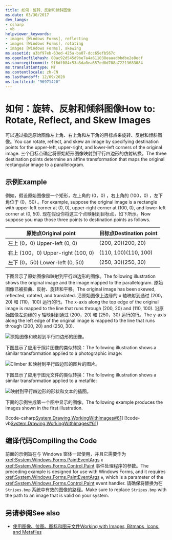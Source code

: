 ```yaml
---
title: 如何：旋转、反射和倾斜图像
ms.date: 03/30/2017
dev_langs:
- csharp
- vb
helpviewer_keywords:
- images [Windows Forms], reflecting
- images [Windows Forms], rotating
- images [Windows Forms], skewing
ms.assetid: a3bf97eb-63ed-425a-ba07-dcc65efb567c
ms.openlocfilehash: 80ac92d545d9be7a4a611038eaaadbbdbe2e8ecf
ms.sourcegitcommit: 9f6df084c53a3da0ea657ed0d708a72213683084
ms.translationtype: MT
ms.contentlocale: zh-CN
ms.lasthandoff: 12/09/2020
ms.locfileid: "96971420"
---
```

# <a name="how-to-rotate-reflect-and-skew-images"></a><span data-ttu-id="f6f8c-102">如何：旋转、反射和倾斜图像</span><span class="sxs-lookup"><span data-stu-id="f6f8c-102">How to: Rotate, Reflect, and Skew Images</span></span>
<span data-ttu-id="f6f8c-103">可以通过指定原始图像左上角、右上角和左下角的目标点来旋转、反射和倾斜图像。</span><span class="sxs-lookup"><span data-stu-id="f6f8c-103">You can rotate, reflect, and skew an image by specifying destination points for the upper-left, upper-right, and lower-left corners of the original image.</span></span> <span data-ttu-id="f6f8c-104">三个目标点确定将原始矩形图像映射到平行四边形的仿射转换。</span><span class="sxs-lookup"><span data-stu-id="f6f8c-104">The three destination points determine an affine transformation that maps the original rectangular image to a parallelogram.</span></span>  
  
## <a name="example"></a><span data-ttu-id="f6f8c-105">示例</span><span class="sxs-lookup"><span data-stu-id="f6f8c-105">Example</span></span>  
 <span data-ttu-id="f6f8c-106">例如，假设原始图像是一个矩形，左上角的 (0，0) ，右上角的 (100，0) ，左下角位于 (0，50) 。</span><span class="sxs-lookup"><span data-stu-id="f6f8c-106">For example, suppose the original image is a rectangle with upper-left corner at (0, 0), upper-right corner at (100, 0), and lower-left corner at (0, 50).</span></span> <span data-ttu-id="f6f8c-107">现在假设你将这三个点映射到目标点，如下所示。</span><span class="sxs-lookup"><span data-stu-id="f6f8c-107">Now suppose you map those three points to destination points as follows.</span></span>  
  
|<span data-ttu-id="f6f8c-108">原始点</span><span class="sxs-lookup"><span data-stu-id="f6f8c-108">Original point</span></span>|<span data-ttu-id="f6f8c-109">目标点</span><span class="sxs-lookup"><span data-stu-id="f6f8c-109">Destination point</span></span>|  
|--------------------|-----------------------|  
|<span data-ttu-id="f6f8c-110">左上 (0，0) </span><span class="sxs-lookup"><span data-stu-id="f6f8c-110">Upper-left (0, 0)</span></span>|<span data-ttu-id="f6f8c-111">(200, 20)</span><span class="sxs-lookup"><span data-stu-id="f6f8c-111">(200, 20)</span></span>|  
|<span data-ttu-id="f6f8c-112">右上 (100，0) </span><span class="sxs-lookup"><span data-stu-id="f6f8c-112">Upper-right (100, 0)</span></span>|<span data-ttu-id="f6f8c-113">(110, 100)</span><span class="sxs-lookup"><span data-stu-id="f6f8c-113">(110, 100)</span></span>|  
|<span data-ttu-id="f6f8c-114">左下 (0，50) </span><span class="sxs-lookup"><span data-stu-id="f6f8c-114">Lower-left (0, 50)</span></span>|<span data-ttu-id="f6f8c-115">(250, 30)</span><span class="sxs-lookup"><span data-stu-id="f6f8c-115">(250, 30)</span></span>|  
  
 <span data-ttu-id="f6f8c-116">下图显示了原始图像和映射到平行四边形的图像。</span><span class="sxs-lookup"><span data-stu-id="f6f8c-116">The following illustration shows the original image and the image mapped to the parallelogram.</span></span> <span data-ttu-id="f6f8c-117">原始图像已被扭曲、反射、旋转和平移。</span><span class="sxs-lookup"><span data-stu-id="f6f8c-117">The original image has been skewed, reflected, rotated, and translated.</span></span> <span data-ttu-id="f6f8c-118">沿原始图像上边缘的 x 轴映射到通过 (200，20) 和 (110，100) 运行的行。</span><span class="sxs-lookup"><span data-stu-id="f6f8c-118">The x-axis along the top edge of the original image is mapped to the line that runs through (200, 20) and (110, 100).</span></span> <span data-ttu-id="f6f8c-119">沿原始图像左边缘的 y 轴映射到通过 (200，20) 和 (250，30) 运行的行。</span><span class="sxs-lookup"><span data-stu-id="f6f8c-119">The y-axis along the left edge of the original image is mapped to the line that runs through (200, 20) and (250, 30).</span></span>  
  
 ![原始图像和映射到平行四边形的图像。](./media/how-to-rotate-reflect-and-skew-images/reflected-skewed-rotated-illustration.gif)  
  
 <span data-ttu-id="f6f8c-121">下图显示了应用于照片图像的类似转换：</span><span class="sxs-lookup"><span data-stu-id="f6f8c-121">The following illustration shows a similar transformation applied to a photographic image:</span></span>  
  
 ![Climber 和映射到平行四边形的图片的图片。](./media/how-to-rotate-reflect-and-skew-images/reflected-skewed-rotated-photo.png)  
  
 <span data-ttu-id="f6f8c-123">下图显示了应用于图元文件的类似转换：</span><span class="sxs-lookup"><span data-stu-id="f6f8c-123">The following illustration shows a similar transformation applied to a metafile:</span></span>  
  
 ![映射到平行四边形的形状和文本的插图。](./media/how-to-rotate-reflect-and-skew-images/reflected-skewed-rotated-metafile.png)  
  
 <span data-ttu-id="f6f8c-125">下面的示例生成第一个图中显示的图像。</span><span class="sxs-lookup"><span data-stu-id="f6f8c-125">The following example produces the images shown in the first illustration.</span></span>  
  
 [!code-csharp[System.Drawing.WorkingWithImages#61](~/samples/snippets/csharp/VS_Snippets_Winforms/System.Drawing.WorkingWithImages/CS/Class1.cs#61)]
 [!code-vb[System.Drawing.WorkingWithImages#61](~/samples/snippets/visualbasic/VS_Snippets_Winforms/System.Drawing.WorkingWithImages/VB/Class1.vb#61)]  
  
## <a name="compiling-the-code"></a><span data-ttu-id="f6f8c-126">编译代码</span><span class="sxs-lookup"><span data-stu-id="f6f8c-126">Compiling the Code</span></span>  
 <span data-ttu-id="f6f8c-127">前面的示例旨在与 Windows 窗体一起使用，并且它需要作为 <xref:System.Windows.Forms.PaintEventArgs> `e` <xref:System.Windows.Forms.Control.Paint> 事件处理程序的参数。</span><span class="sxs-lookup"><span data-stu-id="f6f8c-127">The preceding example is designed for use with Windows Forms, and it requires <xref:System.Windows.Forms.PaintEventArgs> `e`, which is a parameter of the <xref:System.Windows.Forms.Control.Paint> event handler.</span></span> <span data-ttu-id="f6f8c-128">请确保将替换为在 `Stripes.bmp` 系统中有效的图像的路径。</span><span class="sxs-lookup"><span data-stu-id="f6f8c-128">Make sure to replace `Stripes.bmp` with the path to an image that is valid on your system.</span></span>  
  
## <a name="see-also"></a><span data-ttu-id="f6f8c-129">另请参阅</span><span class="sxs-lookup"><span data-stu-id="f6f8c-129">See also</span></span>

- [<span data-ttu-id="f6f8c-130">使用图像、位图、图标和图元文件</span><span class="sxs-lookup"><span data-stu-id="f6f8c-130">Working with Images, Bitmaps, Icons, and Metafiles</span></span>](working-with-images-bitmaps-icons-and-metafiles.md)
